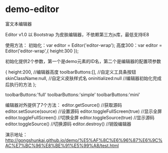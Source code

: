 ﻿# demo-editor
富文本编辑器

Editor v1.0
以 Bootstrap 为皮肤编辑器，不依赖第三方js库，最低支持IE8

使用方法：
初始化：var editor = Editor('editor-wrap');
高度300：var editor = Editor('editor-wrap',{ height:300 });

初始化提供2个参数，第一个是demo元素的ID名，第二个是编辑器的配置项参数

{
    height:200, //编辑器高度
    toolbarButtons:[], //自定义工具条按钮
    skinClassName:null, //自定义皮肤样式名
    oninitialized:null //编辑器初始化完成后执行的方法
};

toolbarButtons:'full'
toolbarButtons:'simple'
toolbarButtons:'mini'

编辑器对外提供了7个方法：
editor.getSource() //获取源码
editor.setSource(source) //设置源码
editor.toggleFullScreen(true) //显示全屏
editor.toggleFullScreen() //切换全屏
editor.toggleSource(true) //显示源码
editor.toggleSource() //切换源码
editor.destroy() //销毁编辑器


演示地址：<a href="http://gongshunkai.github.io/demo/%E5%AF%8C%E6%96%87%E6%9C%AC%E7%BC%96%E8%BE%91%E5%99%A8/test.html">http://gongshunkai.github.io/demo/%E5%AF%8C%E6%96%87%E6%9C%AC%E7%BC%96%E8%BE%91%E5%99%A8/test.html</a>
